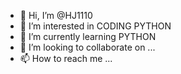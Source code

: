 - 👋 Hi, I’m @HJ1110
- 👀 I’m interested in CODING PYTHON
- 🌱 I’m currently learning PYTHON
- 💞️ I’m looking to collaborate on ...
- 📫 How to reach me ...

<!---
HJ1110/HJ1110 is a ✨ special ✨ repository because its `README.md` (this file) appears on your GitHub profile.
You can click the Preview link to take a look at your changes.
--->

